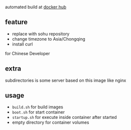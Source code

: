 automated build at [docker hub](https://registry.hub.docker.com/u/rabbit52/ubuntu/)

## feature

- replace with sohu repository
- change timezone to Asia/Chongqing
- install curl

for Chinese Developer

## extra

subdirectories is some server based on this image like nginx

## usage
- `build.sh` for build images
- `boot.sh` for start container
- `startup.sh` for execute inside container after started
- empty directory for container volumes